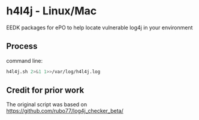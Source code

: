 # h4l4j - Linux/Mac
EEDK packages for ePO to help locate vulnerable log4j in your environment

## Process

command line:
```bash
h4l4j.sh 2>&1 1>>/var/log/h4l4j.log
```

## Credit for prior work

The original script was based on https://github.com/rubo77/log4j_checker_beta/
